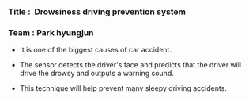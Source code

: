 ### Title :  Drowsiness driving prevention system
### Team  :  Park hyungjun

- It is one of the biggest causes of car accident.

- The sensor detects the driver's face and predicts that the driver will drive the drowsy and outputs a warning sound.

- This technique will help prevent many sleepy driving accidents.

